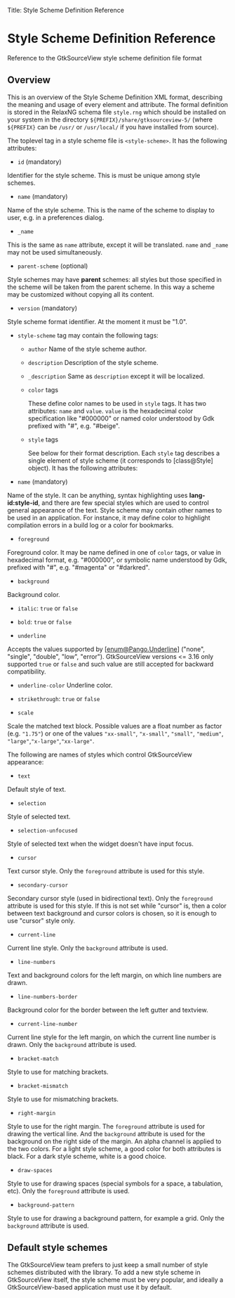 Title: Style Scheme Definition Reference

# Style Scheme Definition Reference

Reference to the GtkSourceView style scheme definition file format

## Overview

This is an overview of the Style Scheme Definition XML format, describing the
meaning and usage of every element and attribute.  The formal definition is
stored in the RelaxNG schema file `style.rng` which
should be installed on your system in the directory
`${PREFIX}/share/gtksourceview-5/` (where
`${PREFIX}` can be `/usr/` or
`/usr/local/` if you have installed from source).

The toplevel tag in a style scheme file is `<style-scheme>`.
It has the following attributes:

- `id` (mandatory)

Identifier for the style scheme. This is must be unique among style schemes.

- `name` (mandatory)

Name of the style scheme. This is the name of the scheme to display to user, e.g. in a preferences dialog.

- `_name`

This is the same as `name` attribute, except it will be translated. `name` and `_name` may not be used simultaneously.

- `parent-scheme` (optional)

Style schemes may have **parent** schemes: all styles but those specified
in the scheme will be taken from the parent scheme. In this way a scheme may
be customized without copying all its content.

- `version` (mandatory)

Style scheme format identifier. At the moment it must be "1.0".

- `style-scheme` tag may contain the following tags:

  - `author` Name of the style scheme author.

  - `description` Description of the style scheme.
  
  - `_description` Same as `description` except it will be localized.
  
  - `color` tags

    These define color names to be used in `style` tags.
    It has two attributes: `name` and `value`.
    `value` is the hexadecimal color specification like
    "#000000" or named color understood by Gdk prefixed with "#",
    e.g. "#beige".
  
  - `style` tags

    See below for their format description.
    Each `style` tag describes a single element of style scheme (it corresponds
    to [class@Style] object). It has the following attributes:

- `name` (mandatory)

Name of the style. It can be anything, syntax highlighting uses **lang-id:style-id**,
and there are few special styles which are used to control general appearance
of the text. Style scheme may contain other names to be used in an application. For instance,
it may define color to highlight compilation errors in a build log or a color for
bookmarks.

- `foreground`

Foreground color. It may be name defined in one of `color` tags, or value in
hexadecimal format, e.g. "#000000", or symbolic name understood
by Gdk, prefixed with "#", e.g. "#magenta" or "#darkred".

- `background`

Background color.

- `italic`: `true` or `false`

- `bold`: `true` or `false`

- `underline`

Accepts the values supported by [enum@Pango.Underline] ("none", "single",
"double", "low", "error"). GtkSourceView versions <= 3.16 only
supported `true` or `false` and such value are still accepted
for backward compatibility.

- `underline-color` Underline color.

- `strikethrough`: `true` or `false`

- `scale`

Scale the matched text block. Possible values are a float number as factor
(e.g. `"1.75"`) or one of the values `"xx-small"`, `"x-small"`, `"small"`, `"medium"`, `"large"`,`"x-large"`,`"xx-large"`.

The following are names of styles which control GtkSourceView appearance:

- `text`

Default style of text.

- `selection`

Style of selected text.

- `selection-unfocused`

Style of selected text when the widget doesn't have input focus.

- `cursor`

Text cursor style. Only the `foreground` attribute is used for this style.

- `secondary-cursor`

Secondary cursor style (used in bidirectional text). Only the
`foreground` attribute is used for this style. If this is not set
while "cursor" is, then a color between text background and cursor colors is
chosen, so it is enough to use "cursor" style only.

- `current-line`

Current line style. Only the `background` attribute is used.

- `line-numbers`

Text and background colors for the left margin, on which line
numbers are drawn.

- `line-numbers-border`

Background color for the border between the left gutter and
textview.

- `current-line-number`

Current line style for the left margin, on which the current
line number is drawn. Only the `background` attribute is used.

- `bracket-match`

Style to use for matching brackets.

- `bracket-mismatch`

Style to use for mismatching brackets.

- `right-margin`

Style to use for the right margin. The `foreground` attribute is used for
drawing the vertical line. And the `background` attribute is used for the background on
the right side of the margin. An alpha channel is applied to the two colors. For a light style
scheme, a good color for both attributes is black. For a dark style scheme, white is a good
choice.

- `draw-spaces`

Style to use for drawing spaces (special symbols for a space, a tabulation, etc).
Only the `foreground` attribute is used.

- `background-pattern`

Style to use for drawing a background pattern, for example a
grid. Only the `background` attribute is used.

## Default style schemes

The GtkSourceView team prefers to just keep a small number of style schemes
distributed with the library. To add a new style scheme in GtkSourceView
itself, the style scheme must be very popular, and ideally a
GtkSourceView-based application must use it by default.
